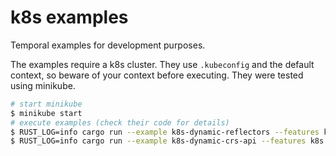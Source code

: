 # k8s examples

Temporal examples for development purposes.

The examples require a k8s cluster. They use `.kubeconfig` and the default context, so beware of
your context before executing. They were tested using minikube.

```bash
# start minikube
$ minikube start
# execute examples (check their code for details)
$ RUST_LOG=info cargo run --example k8s-dynamic-reflectors --features k8s
$ RUST_LOG=info cargo run --example k8s-dynamic-crs-api --features k8s
```
